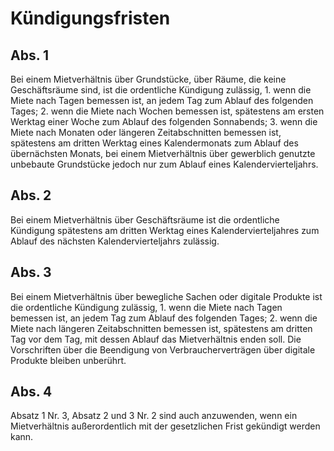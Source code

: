 # Kündigungsfristen



## Abs. 1

 Bei einem Mietverhältnis über Grundstücke, über Räume, die keine Geschäftsräume sind, ist die ordentliche Kündigung zulässig,  1.
 wenn die Miete nach Tagen bemessen ist, an jedem Tag zum Ablauf des folgenden Tages;
 2.
 wenn die Miete nach Wochen bemessen ist, spätestens am ersten Werktag einer Woche zum Ablauf des folgenden Sonnabends;
 3.
 wenn die Miete nach Monaten oder längeren Zeitabschnitten bemessen ist, spätestens am dritten Werktag eines Kalendermonats zum Ablauf des übernächsten Monats, bei einem Mietverhältnis über gewerblich genutzte unbebaute Grundstücke jedoch nur zum Ablauf eines Kalendervierteljahrs.


## Abs. 2

 Bei einem Mietverhältnis über Geschäftsräume ist die ordentliche Kündigung spätestens am dritten Werktag eines Kalendervierteljahres zum Ablauf des nächsten Kalendervierteljahrs zulässig.

## Abs. 3

 Bei einem Mietverhältnis über bewegliche Sachen oder digitale Produkte ist die ordentliche Kündigung zulässig,  1.
 wenn die Miete nach Tagen bemessen ist, an jedem Tag zum Ablauf des folgenden Tages;
 2.
 wenn die Miete nach längeren Zeitabschnitten bemessen ist, spätestens am dritten Tag vor dem Tag, mit dessen Ablauf das Mietverhältnis enden soll.
Die Vorschriften über die Beendigung von Verbraucherverträgen über digitale Produkte bleiben unberührt.

## Abs. 4

 Absatz 1 Nr. 3, Absatz 2 und 3 Nr. 2 sind auch anzuwenden, wenn ein Mietverhältnis außerordentlich mit der gesetzlichen Frist gekündigt werden kann. 

